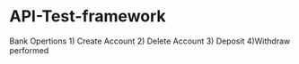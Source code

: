 # API-Test-framework
Bank Opertions 1) Create Account 2) Delete Account 3) Deposit 4)Withdraw performed
